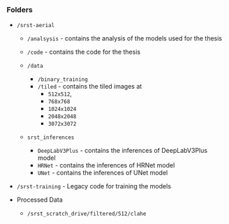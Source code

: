 

### Folders



- `/srst-aerial`
    - `/analsysis` - contains the analysis of the models used for the thesis
    - `/code` - contains the code for the thesis
    - `/data`
        - `/binary_training`
        - `/tiled` - contains the tiled images at 
            - `512x512`, 
            - `768x768`
            - `1024x1024`
            - `2048x2048`
            - `3072x3072`

    - `srst_inferences`
        - `DeepLabV3Plus` - contains the inferences of DeepLabV3Plus model
        - `HRNet` - contains the inferences of HRNet model
        - `UNet` - contains the inferences of UNet model

- `/srst-training` - Legacy code for training the models

- Processed Data
    - `/srst_scratch_drive/filtered/512/clahe`